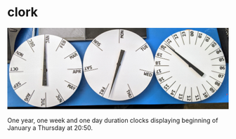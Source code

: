 # clork


![clork](clork.jpg)

One year, one week and one day duration clocks displaying beginning of January a Thursday at 20:50.
